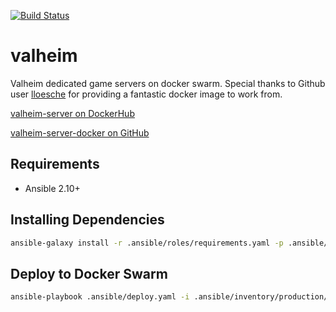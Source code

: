 [![Build Status](https://drone.kiwi-labs.net/api/badges/Diesel-Net/valheim/status.svg?ref=refs/heads/development)](https://drone.kiwi-labs.net/Diesel-Net/valheim)

# valheim
Valheim dedicated game servers on docker swarm. Special thanks to Github user [lloesche](https://github.com/lloesche) for providing a fantastic docker image to work from.

[valheim-server on DockerHub](https://hub.docker.com/r/lloesche/valheim-server)

[valheim-server-docker on GitHub](https://github.com/lloesche/valheim-server-docker)

## Requirements
- Ansible 2.10+

## Installing Dependencies
```bash
ansible-galaxy install -r .ansible/roles/requirements.yaml -p .ansible/roles --force
```

## Deploy to Docker Swarm
```bash
ansible-playbook .ansible/deploy.yaml -i .ansible/inventory/production/hosts --vault-id ~/.tokens/master_id
```
